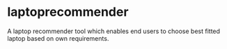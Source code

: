 # laptoprecommender
A laptop recommender tool which enables end users to choose best fitted laptop based on own requirements.
